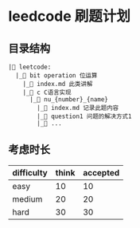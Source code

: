 # leedcode 刷题计划

## 目录结构

```text
|📂 leetcode:
  |_📂 bit operation 位运算
	|_📄 index.md 此类讲解
    |_📂 c C语言实现
      |_📂 nu_{number}_{name}
        |_📄 index.md 记录此题内容
        |_📄 question1 问题的解决方式1
	    |_📄 ...
```

## 考虑时长

| difficulty | think | accepted |
| ---------- | ----- | -------- |
| easy       | 10    | 10       |
| medium     | 20    | 20       |
| hard       | 30    | 30       |